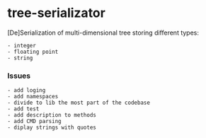 # tree-serializator
[De]Serialization of multi-dimensional tree storing different types:

    - integer
    - floating point
    - string

### Issues
    - add loging
    - add namespaces
    - divide to lib the most part of the codebase
    - add test
    - add description to methods
    - add CMD parsing
    - diplay strings with quotes
